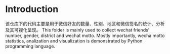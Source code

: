 # Introduction
该仓库下的代码主要是用于微信好友的数量、性别、地区和微信签名的统计、分析及其可视化呈现。
This folder is mainly used to collect wechat friends' number, gender, district and wechat motto.
Mostly importantly, wecha motto statistics, analization and visualization is demonstrated by Python programming language.

